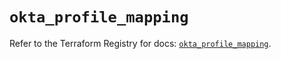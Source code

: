# `okta_profile_mapping`

Refer to the Terraform Registry for docs: [`okta_profile_mapping`](https://registry.terraform.io/providers/okta/okta/4.9.0/docs/resources/profile_mapping).

